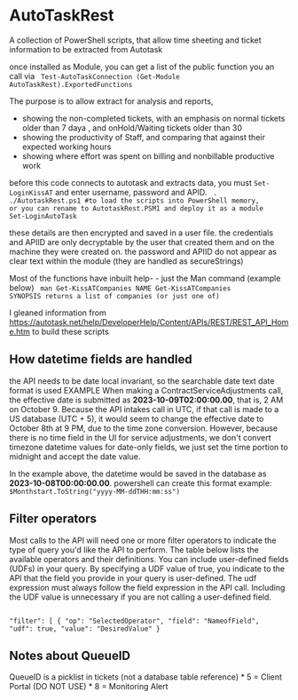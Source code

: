 # AutoTaskRest
A collection of PowerShell scripts, that allow time sheeting and ticket information to be extracted from Autotask

once installed as Module, you can get a list of the public function you an call via
<code>
Test-AutoTaskConnection
(Get-Module AutoTaskRest).ExportedFunctions
</code>

The purpose is to allow extract for analysis and reports,
  * showing the non-completed tickets, with an emphasis on normal tickets older than 7 daya , and onHold/Waiting tickets older than 30
  * showing the productivity of Staff, and comparing that against their expected working hours
  * showing where effort was spent on billing and nonbillable productive work

before this code connects to autotask and extracts data, you must <code>Set-LoginKissAT</code> and enter username, password and APID.
<code>
. ./AutotaskRest.ps1 #to load the scripts into PowerShell memory, or you can rename to AutotaskRest.PSM1 and deploy it as a module
Set-LoginAutoTask
</code>

these details are then encrypted and saved in a user file. the credentials and APIID are only decryptable by the user that created them and on the machine they were created on. the password and APIID do not appear as clear text within the module (they are handled as secureStrings)


Most of the functions have inbuilt help- - just the Man command (example below)
<code>
man Get-KissATCompanies
  NAME
  Get-KissATCompanies
  SYNOPSIS
  returns a list of companies (or just one of)
</code>
  
I gleaned information from https://autotask.net/help/DeveloperHelp/Content/APIs/REST/REST_API_Home.htm to build these scripts

<h2>How datetime fields are handled</h2>
the API needs to be date local invariant, so the searchable date text date format is used 
EXAMPLE  When making a ContractServiceAdjustments call, the effective date is submitted as <b>2023-10-09T02:00:00.00</b>, that is, 2 AM on October 9. Because the API intakes call in UTC, if that call is made to a US database (UTC + 5), it would seem to change the effective date to October 8th at 9 PM, due to the time zone conversion.
However, because there is no time field in the UI for service adjustments, we don't convert timezone datetime values for date-only fields, we just set the time portion to midnight and accept the date value.

In the example above, the datetime would be saved in the database as <b>2023-10-08T00:00:00.00</b>.
powershell can create this format  example: <code>$Monthstart.ToString("yyyy-MM-ddTHH:mm:ss")</code>


<h2>Filter operators</h2>
Most calls to the API will need one or more filter operators to indicate the type of query you'd like the API to perform. The table below lists the available operators and their definitions.
You can include user-defined fields (UDFs) in your query. By specifying a UDF value of true, you indicate to the API that the field you provide in your query is user-defined. The udf expression must always follow the field expression in the API call. Including the UDF value is unnecessary if you are not calling a user-defined field.
<code>
  
  "filter": [
        {
            "op": "SelectedOperator",
            "field": "NameofField",
            "udf": true,
            "value": "DesiredValue"
        }
 </code>

 <h2>  Notes about QueueID  </h2>
QueueID is a picklist in tickets (not a database table reference)
  * 5 = Client Portal (DO NOT USE)
  * 8 = Monitoring Alert


